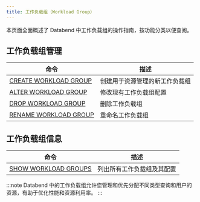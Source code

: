 ```yaml
---
title: 工作负载组（Workload Group）
---
```


本页面全面概述了 Databend 中工作负载组的操作指南，按功能分类以便查阅。

## 工作负载组管理

| 命令 | 描述 |
|---------|-------------|
| [CREATE WORKLOAD GROUP](create-workload-group.md) | 创建用于资源管理的新工作负载组 |
| [ALTER WORKLOAD GROUP](alter-workload-group.md) | 修改现有工作负载组配置 |
| [DROP WORKLOAD GROUP](drop-workload-group.md) | 删除工作负载组 |
| [RENAME WORKLOAD GROUP](rename-workload-group.md) | 重命名工作负载组 |

## 工作负载组信息

| 命令 | 描述 |
|---------|-------------|
| [SHOW WORKLOAD GROUPS](show-workload-groups.md) | 列出所有工作负载组及其配置 |

:::note
Databend 中的工作负载组允许您管理和优先分配不同类型查询和用户的资源，有助于优化性能和资源利用率。
:::